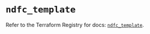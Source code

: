 # `ndfc_template`

Refer to the Terraform Registry for docs: [`ndfc_template`](https://registry.terraform.io/providers/ciscodevnet/ndfc/0.2.0/docs/resources/template).
